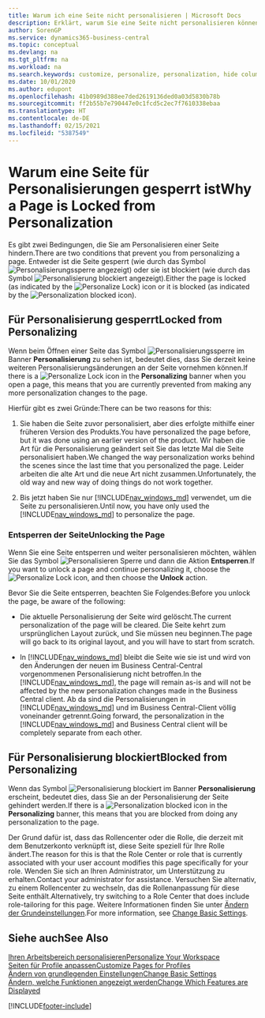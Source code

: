 ```yaml
---
title: Warum ich eine Seite nicht personalisieren | Microsoft Docs
description: Erklärt, warum Sie eine Seite nicht personalisieren können und was Sie tun können, um sie zu entsperren, sodass Sie sie anpassen können.
author: SorenGP
ms.service: dynamics365-business-central
ms.topic: conceptual
ms.devlang: na
ms.tgt_pltfrm: na
ms.workload: na
ms.search.keywords: customize, personalize, personalization, hide columns, remove fields, move fields
ms.date: 10/01/2020
ms.author: edupont
ms.openlocfilehash: 41b0989d388ee7ded2619136ded0a03d5830b78b
ms.sourcegitcommit: ff2b55b7e790447e0c1fcd5c2ec7f7610338ebaa
ms.translationtype: HT
ms.contentlocale: de-DE
ms.lasthandoff: 02/15/2021
ms.locfileid: "5387549"
---
```

# <a name="why-a-page-is-locked-from-personalization"></a><span data-ttu-id="721df-103">Warum eine Seite für Personalisierungen gesperrt ist</span><span class="sxs-lookup"><span data-stu-id="721df-103">Why a Page is Locked from Personalization</span></span>

<span data-ttu-id="721df-104">Es gibt zwei Bedingungen, die Sie am Personalisieren einer Seite hindern.</span><span class="sxs-lookup"><span data-stu-id="721df-104">There are two conditions that prevent you from personalizing a page.</span></span> <span data-ttu-id="721df-105">Entweder ist die Seite gesperrt (wie durch das Symbol ![Personalisierungssperre](media/personalization-lock-icon.png "Personalisieren sperren") angezeigt) oder sie ist blockiert (wie durch das Symbol ![Personalisierung blockiert](media/personalization-blocked-icon.png "Personalisierung blockiert") angezeigt).</span><span class="sxs-lookup"><span data-stu-id="721df-105">Either the page is locked (as indicated by the ![Personalize Lock](media/personalization-lock-icon.png "Personalize lock")) icon or it is blocked (as indicated by the ![Personalization blocked](media/personalization-blocked-icon.png "Personalization blocked") icon).</span></span>

## <a name="locked-from-personalizing"></a><span data-ttu-id="721df-106">Für Personalisierung gesperrt</span><span class="sxs-lookup"><span data-stu-id="721df-106">Locked from Personalizing</span></span>

<span data-ttu-id="721df-107">Wenn beim Öffnen einer Seite das Symbol ![Personalisierungssperre](media/personalization-lock-icon.png "Personalisieren sperren") im Banner **Personalisierung** zu sehen ist, bedeutet dies, dass Sie derzeit keine weiteren Personalisierungsänderungen an der Seite vornehmen können.</span><span class="sxs-lookup"><span data-stu-id="721df-107">If there is a ![Personalize Lock](media/personalization-lock-icon.png "Personalize lock") icon in the **Personalizing** banner when you open a page, this means that you are currently prevented from making any more personalization changes to the page.</span></span>

<!-- This is because we changed the way personalization works behind the scenes since the last time that you personalized the page. Unfortunately, the old way and new of doing things do not work together.

The page currently includes the last personalization changes that you made. If you want to continue personalizing the page, then you can choose the lock icon and then **Unlock**. Just be aware that if you choose to unlock the page, the current personalization of the page will be cleared, and you will have to start from scratch.
-->

<span data-ttu-id="721df-108">Hierfür gibt es zwei Gründe:</span><span class="sxs-lookup"><span data-stu-id="721df-108">There can be two reasons for this:</span></span>

1. <span data-ttu-id="721df-109">Sie haben die Seite zuvor personalisiert, aber dies erfolgte mithilfe einer früheren Version des Produkts.</span><span class="sxs-lookup"><span data-stu-id="721df-109">You have personalized the page before, but it was done using an earlier version of the product.</span></span> <span data-ttu-id="721df-110">Wir haben die Art für die Personalisierung geändert seit Sie das letzte Mal die Seite personalisiert haben.</span><span class="sxs-lookup"><span data-stu-id="721df-110">We changed the way personalization works behind the scenes since the last time that you personalized the page.</span></span> <span data-ttu-id="721df-111">Leider arbeiten die alte Art und die neue Art nicht zusammen.</span><span class="sxs-lookup"><span data-stu-id="721df-111">Unfortunately, the old way and new way of doing things do not work together.</span></span>

2. <span data-ttu-id="721df-112">Bis jetzt haben Sie nur [!INCLUDE[nav_windows_md](includes/nav_windows_md.md)] verwendet, um die Seite zu personalisieren.</span><span class="sxs-lookup"><span data-stu-id="721df-112">Until now, you have only used the [!INCLUDE[nav_windows_md](includes/nav_windows_md.md)] to personalize the page.</span></span>

### <a name="unlocking-the-page"></a><span data-ttu-id="721df-113">Entsperren der Seite</span><span class="sxs-lookup"><span data-stu-id="721df-113">Unlocking the Page</span></span>

<span data-ttu-id="721df-114">Wenn Sie eine Seite entsperren und weiter personalisieren möchten, wählen Sie das Symbol ![Personalisieren Sperre](media/personalization-lock-icon.png "Personalisieren sperren") und dann die Aktion **Entsperren**.</span><span class="sxs-lookup"><span data-stu-id="721df-114">If you want to unlock a page and continue personalizing it, choose the ![Personalize Lock](media/personalization-lock-icon.png "Personalize lock") icon, and then choose the **Unlock** action.</span></span>  

<span data-ttu-id="721df-115">Bevor Sie die Seite entsperren, beachten Sie Folgendes:</span><span class="sxs-lookup"><span data-stu-id="721df-115">Before you unlock the page, be aware of the following:</span></span>

- <span data-ttu-id="721df-116">Die aktuelle Personalisierung der Seite wird gelöscht.</span><span class="sxs-lookup"><span data-stu-id="721df-116">The current personalization of the page will be cleared.</span></span> <span data-ttu-id="721df-117">Die Seite kehrt zum ursprünglichen Layout zurück, und Sie müssen neu beginnen.</span><span class="sxs-lookup"><span data-stu-id="721df-117">The page will go back to its original layout, and you will have to start from scratch.</span></span>

- <span data-ttu-id="721df-118">In [!INCLUDE[nav_windows_md](includes/nav_windows_md.md)] bleibt die Seite wie sie ist und wird von den Änderungen der neuen im Business Central-Central vorgenommenen Personalisierung nicht betroffen.</span><span class="sxs-lookup"><span data-stu-id="721df-118">In the [!INCLUDE[nav_windows_md](includes/nav_windows_md.md)], the page will remain as-is and will not be affected by the new personalization changes made in the Business Central client.</span></span> <span data-ttu-id="721df-119">Ab da sind die Personalisierungen in [!INCLUDE[nav_windows_md](includes/nav_windows_md.md)] und im Business Central-Client völlig voneinander getrennt.</span><span class="sxs-lookup"><span data-stu-id="721df-119">Going forward, the personalization in the [!INCLUDE[nav_windows_md](includes/nav_windows_md.md)] and Business Central client will be completely separate from each other.</span></span>

## <a name="blocked-from-personalizing"></a><span data-ttu-id="721df-120">Für Personalisierung blockiert</span><span class="sxs-lookup"><span data-stu-id="721df-120">Blocked from Personalizing</span></span>

<span data-ttu-id="721df-121">Wenn das Symbol ![Personalisierung blockiert](media/personalization-blocked-icon.png "Personalisierung blockiert") im Banner **Personalisierung** erscheint, bedeutet dies, dass Sie an der Personalisierung der Seite gehindert werden.</span><span class="sxs-lookup"><span data-stu-id="721df-121">If there is a ![Personalization blocked](media/personalization-blocked-icon.png "Personalization blocked") icon in the **Personalizing** banner, this means that you are blocked from doing any personalization to the page.</span></span>

<!-- Only text is translated, so removing this image for non-English UX reasons.  ![Personalize blocked](media/personalization-blocked.png "Personalize lock") -->

<span data-ttu-id="721df-122">Der Grund dafür ist, dass das Rollencenter oder die Rolle, die derzeit mit dem Benutzerkonto verknüpft ist, diese Seite speziell für Ihre Rolle ändert.</span><span class="sxs-lookup"><span data-stu-id="721df-122">The reason for this is that the Role Center or role that is currently associated with your user account modifies this page specifically for your role.</span></span> <span data-ttu-id="721df-123">Wenden Sie sich an Ihren Administrator, um Unterstützung zu erhalten.</span><span class="sxs-lookup"><span data-stu-id="721df-123">Contact your administrator for assistance.</span></span> <span data-ttu-id="721df-124">Versuchen Sie alternativ, zu einem Rollencenter zu wechseln, das die Rollenanpassung für diese Seite enthält.</span><span class="sxs-lookup"><span data-stu-id="721df-124">Alternatively, try switching to a Role Center that does include role-tailoring for this page.</span></span> <span data-ttu-id="721df-125">Weitere Informationen finden Sie unter [Ändern der Grundeinstellungen](ui-change-basic-settings.md).</span><span class="sxs-lookup"><span data-stu-id="721df-125">For more information, see [Change Basic Settings](ui-change-basic-settings.md).</span></span>

## <a name="see-also"></a><span data-ttu-id="721df-126">Siehe auch</span><span class="sxs-lookup"><span data-stu-id="721df-126">See Also</span></span>
[<span data-ttu-id="721df-127">Ihren Arbeitsbereich personalisieren</span><span class="sxs-lookup"><span data-stu-id="721df-127">Personalize Your Workspace</span></span>](ui-personalization-user.md)  
[<span data-ttu-id="721df-128">Seiten für Profile anpassen</span><span class="sxs-lookup"><span data-stu-id="721df-128">Customize Pages for Profiles</span></span>](ui-personalization-manage.md)  
[<span data-ttu-id="721df-129">Ändern von grundlegenden Einstellungen</span><span class="sxs-lookup"><span data-stu-id="721df-129">Change Basic Settings</span></span>](ui-change-basic-settings.md)  
[<span data-ttu-id="721df-130">Ändern, welche Funktionen angezeigt werden</span><span class="sxs-lookup"><span data-stu-id="721df-130">Change Which Features are Displayed</span></span>](ui-experiences.md)  


[!INCLUDE[footer-include](includes/footer-banner.md)]